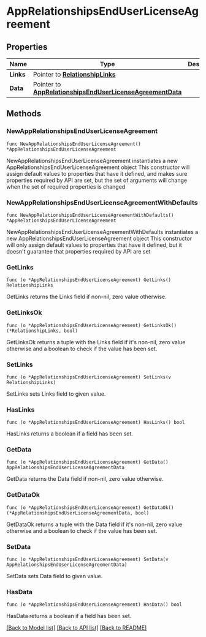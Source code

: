 # AppRelationshipsEndUserLicenseAgreement

## Properties

Name | Type | Description | Notes
------------ | ------------- | ------------- | -------------
**Links** | Pointer to [**RelationshipLinks**](RelationshipLinks.md) |  | [optional] 
**Data** | Pointer to [**AppRelationshipsEndUserLicenseAgreementData**](AppRelationshipsEndUserLicenseAgreementData.md) |  | [optional] 

## Methods

### NewAppRelationshipsEndUserLicenseAgreement

`func NewAppRelationshipsEndUserLicenseAgreement() *AppRelationshipsEndUserLicenseAgreement`

NewAppRelationshipsEndUserLicenseAgreement instantiates a new AppRelationshipsEndUserLicenseAgreement object
This constructor will assign default values to properties that have it defined,
and makes sure properties required by API are set, but the set of arguments
will change when the set of required properties is changed

### NewAppRelationshipsEndUserLicenseAgreementWithDefaults

`func NewAppRelationshipsEndUserLicenseAgreementWithDefaults() *AppRelationshipsEndUserLicenseAgreement`

NewAppRelationshipsEndUserLicenseAgreementWithDefaults instantiates a new AppRelationshipsEndUserLicenseAgreement object
This constructor will only assign default values to properties that have it defined,
but it doesn't guarantee that properties required by API are set

### GetLinks

`func (o *AppRelationshipsEndUserLicenseAgreement) GetLinks() RelationshipLinks`

GetLinks returns the Links field if non-nil, zero value otherwise.

### GetLinksOk

`func (o *AppRelationshipsEndUserLicenseAgreement) GetLinksOk() (*RelationshipLinks, bool)`

GetLinksOk returns a tuple with the Links field if it's non-nil, zero value otherwise
and a boolean to check if the value has been set.

### SetLinks

`func (o *AppRelationshipsEndUserLicenseAgreement) SetLinks(v RelationshipLinks)`

SetLinks sets Links field to given value.

### HasLinks

`func (o *AppRelationshipsEndUserLicenseAgreement) HasLinks() bool`

HasLinks returns a boolean if a field has been set.

### GetData

`func (o *AppRelationshipsEndUserLicenseAgreement) GetData() AppRelationshipsEndUserLicenseAgreementData`

GetData returns the Data field if non-nil, zero value otherwise.

### GetDataOk

`func (o *AppRelationshipsEndUserLicenseAgreement) GetDataOk() (*AppRelationshipsEndUserLicenseAgreementData, bool)`

GetDataOk returns a tuple with the Data field if it's non-nil, zero value otherwise
and a boolean to check if the value has been set.

### SetData

`func (o *AppRelationshipsEndUserLicenseAgreement) SetData(v AppRelationshipsEndUserLicenseAgreementData)`

SetData sets Data field to given value.

### HasData

`func (o *AppRelationshipsEndUserLicenseAgreement) HasData() bool`

HasData returns a boolean if a field has been set.


[[Back to Model list]](../README.md#documentation-for-models) [[Back to API list]](../README.md#documentation-for-api-endpoints) [[Back to README]](../README.md)


